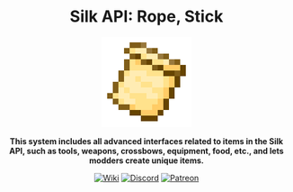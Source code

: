 <div style="text-align:center">

# Silk API: Rope, Stick

<img src="../../img/icon.png" alt="Logo" width="160" height="160"/>

**This system includes all advanced interfaces related to items in the Silk API, such as tools, weapons, crossbows, equipment, food, etc., and lets modders create unique items.**

[<img alt="Wiki" height="64" src="https://cdn.simpleicons.org/wikipedia/000000/FFFFFF]" width="64"/>](https://silk-mc.gitbook.io/silk-api)
[<img alt="Discord" height="64" src="https://cdn.simpleicons.org/discord" width="64"/>](https://discord.com/invite/ZJuQyH2RBz)
[<img alt="Patreon" height="64" src="https://cdn.simpleicons.org/patreon/000000/FFFFFF" width="64"/>](https://www.patreon.com/GameGeek_Saikel)

</div>